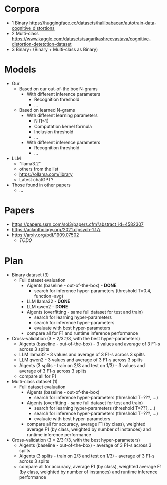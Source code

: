# Corpora
- 1 Binary https://huggingface.co/datasets/halilbabacan/autotrain-data-cognitive_distortions
- 2 Multi-class https://www.kaggle.com/datasets/sagarikashreevastava/cognitive-distortion-detetction-dataset
- 3 Binary+ (Binary + Multi-class as Binary)

# Models
- Our
  - Based on our out-of-the box N-grams
    - With different inference parameters
      - Recognition threshold
      - ...
  - Based on learned N-grams
    - With different learning parameters
      - N (1-4) 
      - Computation kernel formula
      - Inclusion threshold
      - ...
    - With different inference parameters
      - Recognition threshold
      - ...
- LLM
  - "llama3.2"
  - others from the list
  - https://ollama.com/library
  - Latest chatGPT?
- Those found in other papers
  - ...
 
# Papers
- https://papers.ssrn.com/sol3/papers.cfm?abstract_id=4582307
- https://aclanthology.org/2021.clpsych-1.17/
- https://arxiv.org/pdf/1909.07502
  - _TODO_
 
# Plan
- Binary dataset (3)
  - Full dataset evaluation
    - Aigents (baseline - out-of-the-box) - **DONE**
      - search for inference hyper-parameters (threshold T=0.4, function=avg)
    - LLM llama32 - **DONE**
    - LLM qwen2 - **DONE**
    - Aigents (overfitting - same full dataset for test and train)
       - search for learning hyper-parameters
       - search for inference hyper-parameters
       - evaluate with best hyper-parameters
    - compare all for F1 and runtime inference performance
 - Cross-validation (3 * 2/3:1/3, with the best hyper-parameters)
    - Aigents (baseline - out-of-the-box) - 3 values and average of 3 F1-s across 3 spilts
    - LLM llama32 - 3 values and average of 3 F1-s across 3 spilts
    - LLM qwen2 - 3 values and average of 3 F1-s across 3 spilts
    - Aigents (3 splits - train on 2/3 and test on 1/3) - 3 values and average of 3 F1-s across 3 spilts
    - compare all for F1
- Multi-class dataset (1)
  - Full dataset evaluation
    - Aigents (baseline - out-of-the-box)
      - search for inference hyper-parameters (threshold T=???, ...)
    - Aigents (overfitting - same full dataset for test and train)
       - search for learning hyper-parameters (threshold T=???, ...)
       - search for inference hyper-parameters (threshold T=???, ...)
       - evaluate with best hyper-parameters 
    - compare all for accuracy, average F1 (by class), weighted average F1 (by class, weighted by number of instances) and runtime inference performance
 - Cross-validation (3 * 2/3:1/3, with the best hyper-parameters)
    - Aigents (baseline - out-of-the-box) - average of 3 F1-s across 3 spilts
    - Aigents (3 splits - train on 2/3 and test on 1/3) - average of 3 F1-s across 3 spilts
    - compare all for accuracy, average F1 (by class), weighted average F1 (by class, weighted by number of instances) and runtime inference performance

